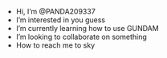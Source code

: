 -  Hi, I’m @PANDA209337
-  I’m interested in you guess
-  I’m currently learning how to use GUNDAM
-  I’m looking to collaborate on something
-  How to reach me to sky

<!---
HAHA
--->
